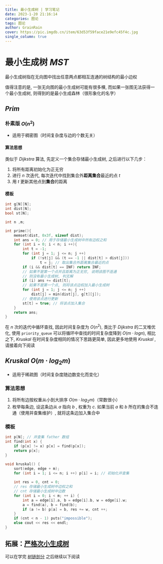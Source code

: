```yaml
---
title: 最小生成树 | 学习笔记
date: 2023-1-20 21:16:14
categories: 图论
tags: 图论
author: GrainRain
cover: https://pic.imgdb.cn/item/63d53f59face21e9efc45f4c.jpg
single_column: true
---
```



# 最小生成树 $MST$

最小生成树指在无向图中找出任意两点都相互连通的树结构的最小边权

值得注意的是, 一张无向图的最小生成树可能有很多棵, 而如果一张图无法获得一个最小生成树, 则得到的是最小生成森林（很形象化的名字）

## $Prim$

### 朴素版 $O(n^2)$

- 适用于稠密图（时间复杂度与边的个数无关）

#### 算法思想

类似于 $Dijkstra$ 算法, 先定义一个集合存储最小生成树, 之后进行以下几步：

1. 将所有距离初始化为正无穷
2. 进行 $n$ 次迭代, 每次迭代中找到集合外**距离集合**最近的点 $t$ 
3. 用 $t$ 更新其他点到**集合**的距离

#### 模板

```cpp
int g[N][N];
int dist[N];
bool st[N];

int n ,m;

int prime(){
	memset(dist, 0x3f, sizeof dist);
	int ans = 0; // 用于存储最小生成树中所有边权之和 
	for (int i = 0; i < n; i ++){
		int t = -1;
		for (int j = 1; j <= n; j ++)
			if (!st[j] && (t == -1 || dist[t] > dist[j]))
				t = j; // 取出集合外距离集合最近的点 
		if (i && dist[t] == INF) return INF;
		// 如果不是第一个点并且距离为正无穷, 说明该图不连通
		// 则没有最小生成树, 判无解
		if (i) ans += dist[t];
		// 如果不是第一个点, 则将该点边权加入最小生成树 
		for (int j = 1; j <= n; j ++)
			dist[j] = min(dist[j], g[t][j]);
		// 使用该点进行更新 
		st[t] = true; // 将该点加入集合 
	}
	return ans;
}
```

在 $n$ 次的迭代中循环查找, 因此时间复杂度为 $O(n^2)$, 类比于 $Dijkstra$ 的二叉堆优化, 使用 `priority_queue` 可以将循环中查找的时间复杂度降到 $O(m \cdot logn)$, 相比之下, $Kruskal$ 在时间复杂度相同的情况下思路更简单, 因此更多地使用 $Kruskal$ , 请接着向下阅读

## $Kruskal$ $O(m \cdot log_2m)$

- 适用于稀疏图（时间复杂度随边数变化而变化）

### 算法思想

1. 将所有边按权重从小到大排序 $O(m \cdot log_2m)$（常数很小）
2. 枚举每条边, 设这条边从 $a$ 指向 $b$ , 权重为 $c$. 如果当前 $a$ 和 $b$ 所在的集合不连通（使用并查集维护）, 就将这条边加入集合中

### 模板

```cpp
int p[N]; // 并查集 father 数组
int find(int x) {
	if (p[x] != x) p[x] = find(p[x]);
	return p[x];
}

void kruskal() {
	sort(edge, edge + m);
	for (int i = 1; i <= n; i ++) p[i] = i; // 初始化并查集 
	
	int res = 0, cnt = 0;
	// res 存储最小生成树中边权之和
	// cnt 存储最小生成树中边数 
	for (int i = 0; i < m; ++ i) {
		int a = edge[i].a, b = edge[i].b, w = edge[i].w;
		a = find(a), b = find(b);
		if (a != b) p[a] = b, res += w, cnt ++;
	}
	if (cnt < n - 1) puts("impossible");
	else cout << res << endl;
}
```

## 拓展：[严格次小生成树](https://www.luogu.com.cn/problem/P4180)

可以在学完 [树链剖分]() 之后继续以下阅读

